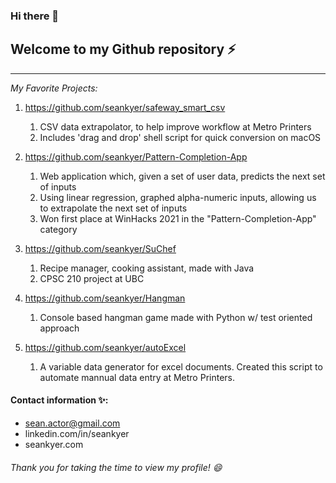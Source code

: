 ### Hi there 👋

## Welcome to my Github repository ⚡
-------------------------------------
*My Favorite Projects:*
1. https://github.com/seankyer/safeway_smart_csv
   1. CSV data extrapolator, to help improve workflow at Metro Printers
   2. Includes 'drag and drop' shell script for quick conversion on macOS

2. https://github.com/seankyer/Pattern-Completion-App
   1. Web application which, given a set of user data, predicts the next set of inputs
   2. Using linear regression, graphed alpha-numeric inputs, allowing us to extrapolate the next set of inputs
   3. Won first place at WinHacks 2021 in the "Pattern-Completion-App" category
4. https://github.com/seankyer/SuChef
   1. Recipe manager, cooking assistant, made with Java
   2. CPSC 210 project at UBC
5. https://github.com/seankyer/Hangman
   1. Console based hangman game made with Python w/ test oriented approach
6. https://github.com/seankyer/autoExcel
   1. A variable data generator for excel documents. Created this script to automate mannual data entry at Metro Printers.
   
#### Contact information ✨:
* sean.actor@gmail.com
* linkedin.com/in/seankyer
* seankyer.com

###### Thank you for taking the time to view my profile! 😄
